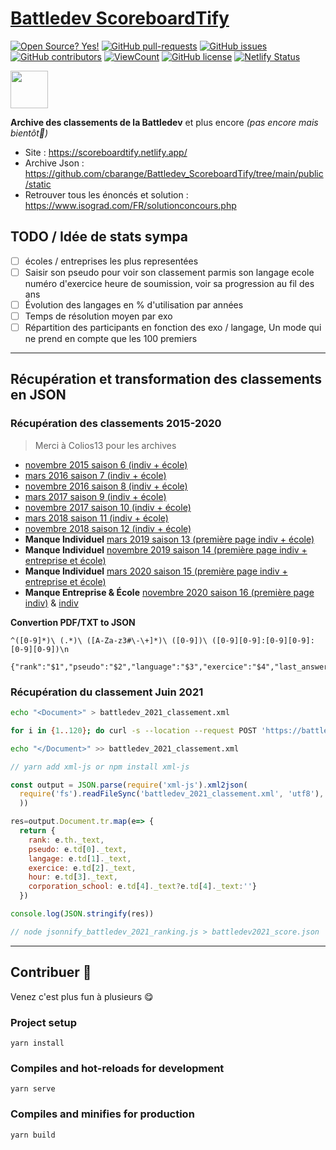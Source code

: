 # [Battledev ScoreboardTify](https://scoreboardtify.netlify.app/)
[![Open Source? Yes!](https://badgen.net/badge/Open%20Source%20%3F/Yes%21/blue?icon=github)](https://github.com/cbarange/Battledev_ScoreboardTify)
[![GitHub pull-requests](https://img.shields.io/github/issues-pr/cbarange/Battledev_ScoreboardTify)](https://GitHub.com/cbarange/Battledev_ScoreboardTify/pulls)
[![GitHub issues](https://img.shields.io/github/issues/cbarange/Battledev_ScoreboardTify)](https://GitHub.com/cbarange/Battledev_ScoreboardTify/issues/)
[![GitHub contributors](https://img.shields.io/github/contributors/cbarange/Battledev_ScoreboardTify)](https://GitHub.com/cbarange/Battledev_ScoreboardTify/contributors/)
[![ViewCount](https://views.whatilearened.today/views/github/cbarange/Battledev_ScoreboardTify.svg)](https://views.whatilearened.today/views/github/cbarange/Battledev_ScoreboardTify.svg)
[![GitHub license](https://img.shields.io/github/license/cbarange/Battledev_ScoreboardTify)](https://github.com/cbarange/Battledev_ScoreboardTify/blob/master/LICENSE)
[![Netlify Status](https://api.netlify.com/api/v1/badges/1cf5efd4-bc30-4217-8306-6cc6d27cb57e/deploy-status)](https://app.netlify.com/sites/scoreboardtify/deploys)

<img alt="" src="https://raw.github.com/cbarange/Battledev_ScoreboardTify/master/public/static/logo.jpg" height="60px" /> 

**Archive des classements de la Battledev** et plus encore *(pas encore mais bientôt🙂)* 

* Site : https://scoreboardtify.netlify.app/
* Archive Json : https://github.com/cbarange/Battledev_ScoreboardTify/tree/main/public/static
* Retrouver tous les énoncés et solution : https://www.isograd.com/FR/solutionconcours.php

## TODO / Idée de stats sympa

* [ ] écoles / entreprises les plus representées
* [ ] Saisir son pseudo pour voir son classement parmis son langage ecole numéro d'exercice heure de soumission, voir sa progression au fil des ans
* [ ] Évolution des langages en % d'utilisation par années 
* [ ] Temps de résolution moyen par exo
* [ ] Répartition des participants en fonction des exo / langage, Un mode qui ne prend en compte que les 100 premiers

---
## Récupération et transformation des classements en JSON

### Récupération des classements 2015-2020

> Merci à Colios13 pour les archives

* [novembre 2015 saison 6 (indiv + école)](https://www.blogdumoderateur.com/battle-dev-tous-les-resultats/)
* [mars 2016 saison 7 (indiv + école)](https://www.blogdumoderateur.com/resultats-battledev-mars-2016/)
* [novembre 2016 saison 8 (indiv + école)](https://www.blogdumoderateur.com/resultats-battledev-novembre-2016/)
* [mars 2017 saison 9 (indiv + école)](https://web.archive.org/web/20170517042207/http://battledev.blogdumoderateur.com/classement-battledev-mars-2017-saison-9.pdf)
* [novembre 2017 saison 10 (indiv + école)](https://www.blogdumoderateur.com/resultats-battledev-novembre-2017/)
* [mars 2018 saison 11 (indiv + école)](https://www.blogdumoderateur.com/resultats-battledev-mars-2018/)
* [novembre 2018 saison 12 (indiv + école)](https://www.blogdumoderateur.com/resultats-battledev-novembre-2018/)
* **Manque Individuel** [mars 2019 saison 13 (première page indiv + école)](https://web.archive.org/web/20190831145339/https://battledev.blogdumoderateur.com/#resultats)
* **Manque Individuel** [novembre 2019 saison 14 (première page indiv + entreprise et école)](https://web.archive.org/web/20191210085034/https://battledev.blogdumoderateur.com/) 
* **Manque Individuel** [mars 2020 saison 15 (première page indiv + entreprise et école)](https://web.archive.org/web/20200804133527/https://battledev.blogdumoderateur.com/)
* **Manque Entreprise & École** [novembre 2020 saison 16 (première page indiv)](https://web.archive.org/web/20210118190916/https://battledev.blogdumoderateur.com/) & [indiv](https://github.com/PerthuisQuentin/battle-dev/blob/main/edition-16/ranking.json)

**Convertion PDF/TXT to JSON**
```regex
^([0-9]*)\ (.*)\ ([A-Za-z3#\-\+]*)\ ([0-9])\ ([0-9][0-9]:[0-9][0-9]:[0-9][0-9])\n

{"rank":"$1","pseudo":"$2","language":"$3","exercice":"$4","last_answer_time":"$5","company_school":""},\n
```

###  Récupération du classement Juin 2021
```bash
echo "<Document>" > battledev_2021_classement.xml

for i in {1..120}; do curl -s --location --request POST 'https://battledev.blogdumoderateur.com/table_general.php' --form 'type="json"' --form 'rang="asc"' --form "page=$i" | jq -r ".table_tbody" >> battledev_2021_classement.xml; done

echo "</Document>" >> battledev_2021_classement.xml
```

```js
// yarn add xml-js or npm install xml-js

const output = JSON.parse(require('xml-js').xml2json(
  require('fs').readFileSync('battledev_2021_classement.xml', 'utf8'), {compact: true, spaces: 4}
  ))

res=output.Document.tr.map(e=> { 
  return {
    rank: e.th._text, 
    pseudo: e.td[0]._text,
    langage: e.td[1]._text,
    exercice: e.td[2]._text,
    hour: e.td[3]._text,
    corporation_school: e.td[4]._text?e.td[4]._text:''}
  })

console.log(JSON.stringify(res))

// node jsonnify_battledev_2021_ranking.js > battledev2021_score.json
```

---
## Contribuer 👏

Venez c'est plus fun à plusieurs 😋

### Project setup
```
yarn install
```

### Compiles and hot-reloads for development
```
yarn serve
```

### Compiles and minifies for production
```
yarn build
```

